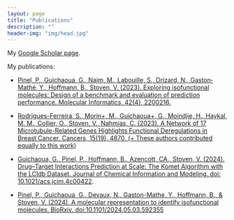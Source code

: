 ```yaml
---
layout: page
title: "Publications"
description: ""
header-img: "img/head.jpg"
---
```


My [Google Scholar page](https://scholar.google.com/citations?user=FmV-ejsAAAAJ).

My publications:

* [Pinel, P., Guichaoua, G., Najm, M., Labouille, S., Drizard, N., Gaston‐Mathé, Y., Hoffmann, B., Stoven, V. (2023). Exploring isofunctional molecules: Design of a benchmark and evaluation of prediction performance. Molecular Informatics, 42(4), 2200216.](https://doi.org/10.1002/minf.202200216)

* [Rodrigues-Ferreira, S., Morin+, M., Guichaoua+, G., Moindjie, H., Haykal, M. M., Collier, O., Stoven, V., Nahmias, C. (2023). A Network of 17 Microtubule-Related Genes Highlights Functional Deregulations in Breast Cancer. Cancers, 15(19), 4870. (+ These authors contributed equally to this work)](https://www.ncbi.nlm.nih.gov/pmc/articles/PMC10571893/)
  
* [Guichaoua, G., Pinel, P.,  Hoffmann, B.,  Azencott, CA., Stoven, V. (2024). Drug–Target Interactions Prediction at Scale: The Komet Algorithm with the LCIdb Dataset. Journal of Chemical Information and Modeling. doi: 10.1021/acs.jcim.4c00422](https://doi.org/10.1101/2024.02.22.581599).

* [Pinel, P., Guichaoua, G., Devaux, N., Gaston-Mathe, Y., Hoffmann, B., & Stoven, V. (2024). A molecular representation to identify isofunctional molecules. BioRxiv. doi:10.1101/2024.05.03.592355](https://doi.org/10.1101/2024.05.03.592355)